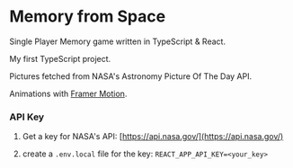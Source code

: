# Memory from Space

Single Player Memory game written in TypeScript & React.

My first TypeScript project.

Pictures fetched from NASA's Astronomy Picture Of The Day API.

Animations with [Framer Motion](https://www.framer.com/motion/).

### API Key

1. Get a key for NASA's API: [https://api.nasa.gov/](https://api.nasa.gov/)

2. create a `.env.local` file for the key: `REACT_APP_API_KEY=<your_key>`
